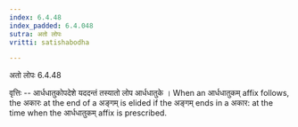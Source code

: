 ```yaml
---
index: 6.4.48
index_padded: 6.4.048
sutra: अतो लोपः
vritti: satishabodha

---
```

 अतो लोपः 6.4.48 


वृत्तिः -- आर्धधातुकोपदेशे यददन्तं तस्यातो लोप आर्धधातुके । When an आर्धधातुकम् affix follows, the अकारः at the end of a अङ्गम् is elided if the अङ्गम् ends in a अकार: at the time when the आर्धधातुकम् affix is prescribed. 